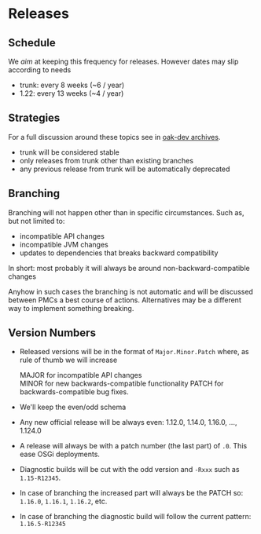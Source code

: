 <!--
   Licensed to the Apache Software Foundation (ASF) under one or more
   contributor license agreements.  See the NOTICE file distributed with
   this work for additional information regarding copyright ownership.
   The ASF licenses this file to You under the Apache License, Version 2.0
   (the "License"); you may not use this file except in compliance with
   the License.  You may obtain a copy of the License at

       http://www.apache.org/licenses/LICENSE-2.0

   Unless required by applicable law or agreed to in writing, software
   distributed under the License is distributed on an "AS IS" BASIS,
   WITHOUT WARRANTIES OR CONDITIONS OF ANY KIND, either express or implied.
   See the License for the specific language governing permissions and
   limitations under the License.
  -->

# Releases

## Schedule

We *aim* at keeping this frequency for releases. However dates may slip
according to needs

- trunk: every 8 weeks (~6 / year)
- 1.22: every 13 weeks (~4 / year)

## Strategies

For a full discussion around these topics see
in [oak-dev archives](https://lists.apache.org/thread.html/9a7c0e2fdfab5deb051fbd99add6c2b7109d750805b6182138eece55@%3Coak-dev.jackrabbit.apache.org%3E).

- trunk will be considered stable
- only releases from trunk other than existing branches
- any previous release from trunk will be automatically deprecated

## Branching

Branching will not happen other than in specific circumstances. Such as,
but not limited to:

- incompatible API changes
- incompatible JVM changes
- updates to dependencies that breaks backward compatibility

In short: most probably it will always be around non-backward-compatible
changes

Anyhow in such cases the branching is not automatic and will be
discussed between PMCs a best course of actions. Alternatives may be a
different way to implement something breaking.

## Version Numbers

- Released versions will be in the format of `Major.Minor.Patch` where,
  as rule of thumb we will increase

  MAJOR for incompatible API changes    
  MINOR for new backwards-compatible functionality
  PATCH for backwards-compatible bug fixes.

- We'll keep the even/odd schema
- Any new official release will be always even: 1.12.0, 1.14.0, 1.16.0,
  ..., 1.124.0
- A release will always be with a patch number (the last part) of `.0`.
  This ease OSGi deployments.
- Diagnostic builds will be cut with the odd version and `-Rxxx` such as
  `1.15-R12345`.
- In case of branching the increased part will always be the PATCH so:
  `1.16.0`, `1.16.1`, `1.16.2`, etc.
- In case of branching the diagnostic build will follow the current
  pattern: `1.16.5-R12345`
